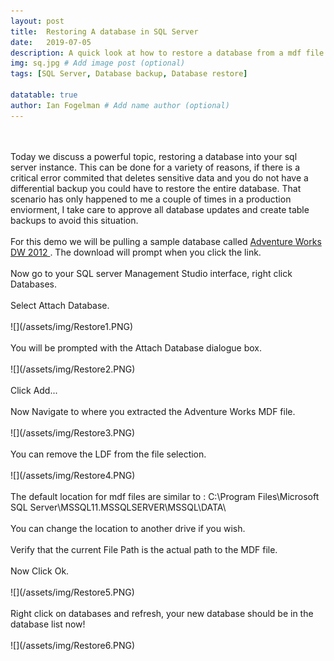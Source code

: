 ```yaml
---
layout: post
title:  Restoring A database in SQL Server
date:   2019-07-05
description: A quick look at how to restore a database from a mdf file. # Add post description (optional)
img: sq.jpg # Add image post (optional)
tags: [SQL Server, Database backup, Database restore]

datatable: true
author: Ian Fogelman # Add name author (optional)
---
```

<br>
<br>
Today we discuss a powerful topic, restoring a database into your sql server instance.
This can be done for a variety of reasons, if there is a critical error commited that deletes sensitive data and you do not have a differential backup you could have to restore the entire database.
That scenario has only happened to me a couple of times in a production enviorment, I take care to approve all database updates and create table backups to avoid this situation.
<br>
<br>
For this demo we will be pulling a sample database called <a target="_blank" href="https://www.google.com/url?sa=t&rct=j&q=&esrc=s&source=web&cd=3&ved=2ahUKEwjksJX49Z7jAhVnRN8KHTmRD6gQFjACegQIBhAB&url=https%3A%2F%2Fgithub.com%2FMicrosoft%2Fsql-server-samples%2Freleases%2Fdownload%2Fadventureworks2012%2Fadventure-works-2012-dw-data-file.mdf&usg=AOvVaw31N3kiGC6iwsbcWwq6gcYP"> Adventure Works DW 2012 </a>.
The download will prompt when you click the link.

<br>
<br>
Now go to your SQL server Management Studio interface, right click Databases.
<br>
<br>
Select Attach Database.
<br>
<br>
![](/assets/img/Restore1.PNG)
<br>
<br>
You will be prompted with the Attach Database dialogue box.
<br>
<br>
![](/assets/img/Restore2.PNG)
<br>
<br>
Click Add... 
<br>
<br>
Now Navigate to where you extracted the Adventure Works MDF file.
<br>
<br>
![](/assets/img/Restore3.PNG)
<br>
<br>
You can remove the LDF from the file selection.
<br>
<br>
![](/assets/img/Restore4.PNG)
<br>
<br>
The default location for mdf files are similar to :
C:\Program Files\Microsoft SQL Server\MSSQL11.MSSQLSERVER\MSSQL\DATA\
<br>
<br>
You can change the location to another drive if you wish.
<br>
<br>
Verify that the current File Path is the actual path to the MDF file.
<br>
<br>
Now Click Ok.
<br>
<br>
![](/assets/img/Restore5.PNG)
<br>
<br>
Right click on databases and refresh, your new database should be in the database list now!
<br>
<br>
![](/assets/img/Restore6.PNG)
